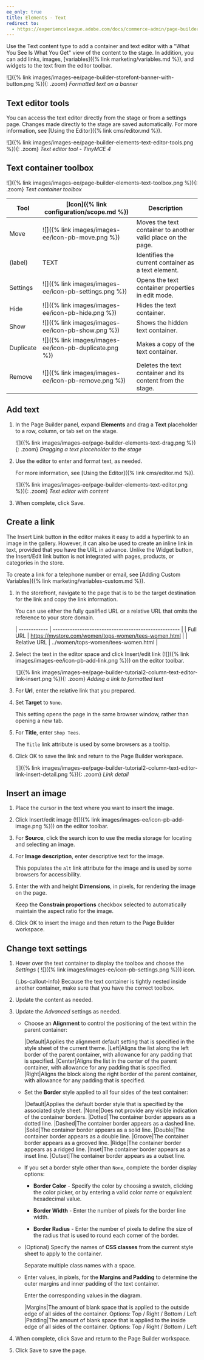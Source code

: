 ```yaml
---
ee_only: true
title: Elements - Text
redirect to:
  - https://experienceleague.adobe.com/docs/commerce-admin/page-builder/elements/text.html
---
```


Use the Text content type to add a container and text editor with a "What You See Is What You Get" view of the content to the stage. In addition, you can add links, images, [variables]({% link marketing/variables.md %}), and widgets to the text from the editor toolbar.

![]({% link images/images-ee/page-builder-storefont-banner-with-button.png %}){: .zoom}
_Formatted text on a banner_

## Text editor tools

You can access the text editor directly from the stage or from a settings page. Changes made directly to the stage are saved automatically. For more information, see [Using the Editor]({% link cms/editor.md %}).

![]({% link images/images-ee/page-builder-elements-text-editor-tools.png %}){: .zoom}
_Text editor tool - TinyMCE 4_

## Text container toolbox

![]({% link images/images-ee/page-builder-elements-text-toolbox.png %}){: .zoom}
_Text container toolbox_

| Tool      | [Icon]({% link configuration/scope.md %}) | Description    |
| --------- | ----------------------------------------- | -------------- |
| Move      | ![]({% link images/images-ee/icon-pb-move.png %})| Moves the text container to another valid place on the page. |
| (label)   | TEXT      | Identifies the current container as a text element.          |
| Settings  | ![]({% link images/images-ee/icon-pb-settings.png %})  | Opens the text container properties in edit mode.|
| Hide      | ![]({% link images/images-ee/icon-pb-hide.png %})      | Hides the text container. |
| Show      | ![]({% link images/images-ee/icon-pb-show.png %})      | Shows the hidden text container. |
| Duplicate | ![]({% link images/images-ee/icon-pb-duplicate.png %}) | Makes a copy of the text container. |
| Remove    | ![]({% link images/images-ee/icon-pb-remove.png %})    | Deletes the text container and its content from the stage. |

## Add text

1. In the Page Builder panel, expand **Elements** and drag a **Text** placeholder to a row, column, or tab set on the stage.

   ![]({% link images/images-ee/page-builder-elements-text-drag.png %}){: .zoom}
   _Dragging a text placeholder to the stage_

1. Use the editor to enter and format text, as needed.

   For more information, see [Using the Editor]({% link cms/editor.md %}).

   ![]({% link images/images-ee/page-builder-elements-text-editor.png %}){: .zoom}
   _Text editor with content_

1. When complete, click <span class="btn">Save</span>.

## Create a link

The Insert Link button in the editor makes it easy to add a hyperlink to an image in the gallery. However, it can also be used to create an inline link in text, provided that you have the URL in advance. Unlike the Widget button, the Insert/Edit link button is not integrated with pages, products, or categories in the store.

To create a link for a telephone number or email, see [Adding Custom Variables]({% link marketing/variables-custom.md %}).

1. In the storefront, navigate to the page that is to be the target destination for the link and copy the link information.

   You can use either the fully qualified URL or a relative URL that omits the reference to your store domain.

   | ------------ | ---------------------------------------------------- |
   | Full URL     | https://mystore.com/women/tops-women/tees-women.html |
   | Relative URL | ../women/tops-women/tees-women.html                  |

1. Select the text in the editor space and click Insert/edit link (![]({% link images/images-ee/icon-pb-add-link.png %})) on the editor toolbar.

   ![]({% link images/images-ee/page-builder-tutorial2-column-text-editor-link-insert.png %}){: .zoom}
   _Adding a link to formatted text_

1. For **Url**, enter the relative link that you prepared.

1. Set **Target** to `None`.

   This setting opens the page in the same browser window, rather than opening a new tab.

1. For **Title**, enter `Shop Tees`.

   The `Title` link attribute is used by some browsers as a tooltip.

1. Click <span class="btn">OK</span> to save the link and return to the Page Builder workspace.

   ![]({% link images/images-ee/page-builder-tutorial2-column-text-editor-link-insert-detail.png %}){: .zoom}
   _Link detail_

## Insert an image

1. Place the cursor in the text where you want to insert the image.

1. Click Insert/edit image (![]({% link images/images-ee/icon-pb-add-image.png %})) on the editor toolbar.

1. For **Source**, click the search icon to use the media storage for locating and selecting an image.

1. For **Image description**, enter descriptive text for the image.

   This populates the `alt` link attribute for the image and is used by some browsers for accessibility.

1. Enter the with and height **Dimensions**, in pixels, for rendering the image on the page.

   Keep the **Constrain proportions** checkbox selected to automatically maintain the aspect ratio for the image.

1. Click <span class="btn">OK</span> to insert the image and then return to the Page Builder workspace.

## Change text settings

1. Hover over the text container to display the toolbox and choose the _Settings_ ( ![]({% link images/images-ee/icon-pb-settings.png %})) icon.

   {:.bs-callout-info}
   Because the text container is tightly nested inside another container, make sure that you have the correct toolbox.

1. Update the content as needed.

1. Update the _Advanced_ settings as needed.

   - Choose an **Alignment** to control the positioning of the text within the parent container:

      |Default|Applies the alignment default setting that is specified in the style sheet of the current theme.
      |Left|Aligns the list along the left border of the parent container, with allowance for any padding that is specified.
      |Center|Aligns the list in the center of the parent container, with allowance for any padding that is specified.
      |Right|Aligns the block along the right border of the parent container, with allowance for any padding that is specified.

   - Set the **Border** style applied to all four sides of the text container:

      |Default|Applies the default border style that is specified by the associated style sheet.
      |None|Does not provide any visible indication of the container borders.
      |Dotted|The container border appears as a dotted line.
      |Dashed|The container border appears as a dashed line.
      |Solid|The container border appears as a solid line.
      |Double|The container border appears as a double line.
      |Groove|The container border appears as a grooved line.
      |Ridge|The container border appears as a ridged line.
      |Inset|The container border appears as a inset line.
      |Outset|The container border appears as a outset line.

   - If you set a border style other than `None`, complete the border display options:

      - **Border Color** - Specify the color by choosing a swatch, clicking the color picker, or by entering a valid color name or equivalent hexadecimal value.

      - **Border Width** - Enter the number of pixels for the border line width.

      - **Border Radius** - Enter the number of pixels to define the size of the radius that is used to round each corner of the border.

   - (Optional) Specify the names of **CSS classes** from the current style sheet to apply to the container.

      Separate multiple class names with a space.

   - Enter values, in pixels, for the **Margins and Padding** to determine the outer margins and inner padding of the text container.

      Enter the corresponding values in the diagram.

      |Margins|The amount of blank space that is applied to the outside edge of all sides of the container. Options: Top / Right / Bottom / Left
      |Padding|The amount of blank space that is applied to the inside edge of all sides of the container. Options: Top / Right / Bottom / Left

1. When complete, click <span class="btn">Save</span> and return to the Page Builder workspace.

1. Click <span class="btn">Save</span> to save the page.
